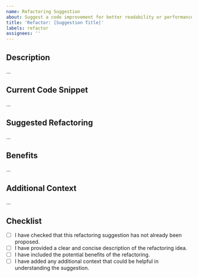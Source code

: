```yaml
---
name: Refactoring Suggestion
about: Suggest a code improvement for better readability or performance
title: 'Refactor: [Suggestion Title]'
labels: refactor
assignees: ''
---
```


## Description

<!-- A clear and concise description of the refactoring suggestion. -->

...

## Current Code Snippet

<!-- Paste the code snippet you suggest refactoring. -->

...

## Suggested Refactoring

<!-- Explain how you propose to refactor the code and why. -->

...

## Benefits

<!-- Explain the benefits this refactoring, like improved readability, performance, etc. -->

...

## Additional Context

<!-- Any additional information that could help understand the refactoring context -->

...

## Checklist

- [ ] I have checked that this refactoring suggestion has not already been proposed.
- [ ] I have provided a clear and concise description of the refactoring idea.
- [ ] I have included the potential benefits of the refactoring.
- [ ] I have added any additional context that could be helpful in understanding the suggestion.
